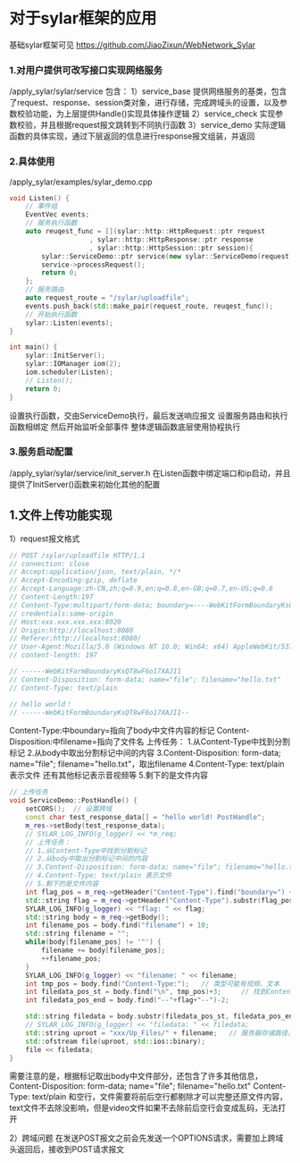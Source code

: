 # 对于sylar框架的应用
基础sylar框架可见 https://github.com/JiaoZixun/WebNetwork_Sylar

### 1.对用户提供可改写接口实现网络服务
/apply_sylar/sylar/service
包含：
1）service_base
提供网络服务的基类，包含了request、response、session类对象，进行存储，完成跨域头的设置，以及参数校验功能，为上层提供Handle()实现具体操作逻辑
2）service_check
实现参数校验，并且根据request报文跳转到不同执行函数
3）service_demo
实际逻辑函数的具体实现，通过下层返回的信息进行response报文组装，并返回

### 2.具体使用
/apply_sylar/examples/sylar_demo.cpp
```c++
void Listen() {
    // 事件组
    EventVec events;
    // 服务执行函数
    auto reuqest_func = [](sylar::http::HttpRequest::ptr request
                    , sylar::http::HttpResponse::ptr response
                    , sylar::http::HttpSession::ptr session){
        sylar::ServiceDemo::ptr service(new sylar::ServiceDemo(request, response, session));
        service->processRequest();
        return 0;
    };
    // 服务路由
    auto request_route = "/sylar/uploadfile";
    events.push_back(std::make_pair(request_route, reuqest_func));
    // 开始执行函数
    sylar::Listen(events);
}

int main() {
    sylar::InitServer();
    sylar::IOManager iom(2);
    iom.scheduler(Listen);
    // Listen();
    return 0;
}
```
设置执行函数，交由ServiceDemo执行，最后发送响应报文
设置服务路由和执行函数相绑定
然后开始监听全部事件
整体逻辑函数底层使用协程执行
### 3.服务启动配置
/apply_sylar/sylar/service/init_server.h
在Listen函数中绑定端口和ip启动，并且提供了InitServer()函数来初始化其他的配置


## 1.文件上传功能实现

1）request报文格式
```C++
// POST /sylar/uploadfile HTTP/1.1
// connection: close
// Accept:application/json, text/plain, */*
// Accept-Encoding:gzip, deflate
// Accept-Language:zh-CN,zh;q=0.9,en;q=0.8,en-GB;q=0.7,en-US;q=0.6
// Content-Length:197
// Content-Type:multipart/form-data; boundary=----WebKitFormBoundaryKsQT8wF6o17XAJI1
// credentials:same-origin
// Host:xxx.xxx.xxx.xxx:8020
// Origin:http://localhost:8080
// Referer:http://localhost:8080/
// User-Agent:Mozilla/5.0 (Windows NT 10.0; Win64; x64) AppleWebKit/537.36 (KHTML, like Gecko) Chrome/118.0.0.0 Safari/537.36 Edg/118.0.2088.61
// content-length: 197

// ------WebKitFormBoundaryKsQT8wF6o17XAJI1
// Content-Disposition: form-data; name="file"; filename="hello.txt"
// Content-Type: text/plain

// hello world！
// ------WebKitFormBoundaryKsQT8wF6o17XAJI1--
```
Content-Type:中boundary=指向了body中文件内容的标记
Content-Disposition:中filename=指向了文件名
上传任务：
1.从Content-Type中找到分割标记
2.从body中取出分割标记中间的内容
3.Content-Disposition: form-data; name="file"; filename="hello.txt"，取出filename
4.Content-Type: text/plain 表示文件 还有其他标记表示音视频等
5.剩下的是文件内容

```c++
// 上传任务
void ServiceDemo::PostHandle() {
    setCORS();  // 设置跨域
    const char test_response_data[] = "hello world! PostHandle";
    m_res->setBody(test_response_data);
    // SYLAR_LOG_INFO(g_logger) << *m_req;
    // 上传任务：
    // 1.从Content-Type中找到分割标记
    // 2.从body中取出分割标记中间的内容
    // 3.Content-Disposition: form-data; name="file"; filename="hello.txt"，取出filename
    // 4.Content-Type: text/plain 表示文件
    // 5.剩下的是文件内容
    int flag_pos = m_req->getHeader("Content-Type").find("boundary=") + 9;
    std::string flag = m_req->getHeader("Content-Type").substr(flag_pos);
    SYLAR_LOG_INFO(g_logger) << "flag: " << flag;
    std::string body = m_req->getBody();
    int filename_pos = body.find("filename") + 10;
    std::string filename = "";
    while(body[filename_pos] != '"') {
        filename += body[filename_pos];
        ++filename_pos;
    }
    SYLAR_LOG_INFO(g_logger) << "filename: " << filename;
    int tmp_pos = body.find("Content-Type:");   // 类型可能有视频、文本
    int filedata_pos_st = body.find("\n", tmp_pos)+3;     // 找到Content-Type:后面第一个空行
    int filedata_pos_end = body.find("--"+flag+"--")-2;

    std::string filedata = body.substr(filedata_pos_st, filedata_pos_end-filedata_pos_st);
    // SYLAR_LOG_INFO(g_logger) << "filedata: " << filedata;
    std::string uproot = "xxx/Up_Files/" + filename;   // 服务器存储路径，将xxx替换为自己的路径即可
    std::ofstream file(uproot, std::ios::binary);
    file << filedata;
}
```
需要注意的是，根据标记取出body中文件部分，还包含了许多其他信息，
Content-Disposition: form-data; name="file"; filename="hello.txt"
Content-Type: text/plain
和空行，文件需要将前后空行都剔除才可以完整还原文件内容，text文件不去除没影响，但是video文件如果不去除前后空行会变成乱码，无法打开


2）跨域问题
在发送POST报文之前会先发送一个OPTIONS请求，需要加上跨域头返回后，接收到POST请求报文